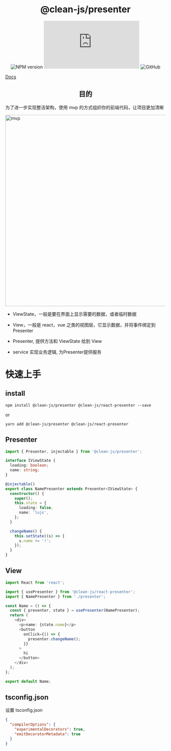 <h1 align = "center">@clean-js/presenter</h1>

<div align="center">

![NPM version](https://img.shields.io/npm/v/@clean-js/presenter.svg?style=flat)
![Gzip size](https://img.badgesize.io/https:/unpkg.com/@clean-js/presenter/dist/index.js?label=gzip%20size&compression=gzip)
![GitHub](https://img.shields.io/npm/l/@clean-js/presenter)

</div>

[Docs](https://lulusir.github.io/clean-js/)



<h2 align = "center"> 目的</h2>

为了进一步实现整洁架构，使用 mvp 的方式组织你的前端代码，让项目更加清晰

<img src="https://lulusir.github.io/clean-js/mvp.png" width = "600"  alt="mvp" align=center />

- ViewState，一般是要在界面上显示需要的数据，或者临时数据

- View，一般是 react，vue 之类的视图层，它显示数据，并将事件绑定到 Presenter

- Presenter, 提供方法和 ViewState 给到 View
- service 实现业务逻辑, 为Presenter提供服务

# 快速上手

## install

```
npm install @clean-js/presenter @clean-js/react-presenter --save
```

or

```
yarn add @clean-js/presenter @clean-js/react-presenter
```


## Presenter

```typescript
import { Presenter, injectable } from '@clean-js/presenter';

interface IViewState {
  loading: boolean;
  name: string;
}

@injectable()
export class NamePresenter extends Presenter<IViewState> {
  constructor() {
    super();
    this.state = {
      loading: false,
      name: 'lujs',
    };
  }

  changeName() {
    this.setState((s) => {
      s.name += '!';
    });
  }
}
```

## View

```typescript | pure
import React from 'react';

import { usePresenter } from '@clean-js/react-presenter';
import { NamePresenter } from './presenter';

const Name = () => {
  const { presenter, state } = usePresenter(NamePresenter);
  return (
    <div>
      <p>name: {state.name}</p>
      <button
        onClick={() => {
          presenter.changeName();
        }}
      >
        hi
      </button>
    </div>
  );
};

export default Name;
```

## tsconfig.json

设置 tsconfig.json

```json
{
  "compilerOptions": {
    "experimentalDecorators": true,
    "emitDecoratorMetadata": true
  }
}
```
